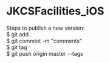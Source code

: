 # JKCSFacilities_iOS

Steps to publish a new version:  
$ git add .  
$ git commint -m "comments"  
$ git tag <version in format x.y.z>  
$ git push origin master --tags  
